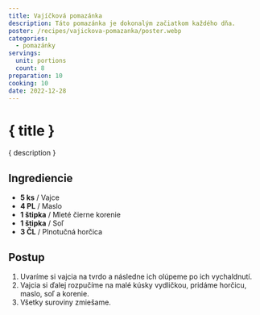 ```yaml
---
title: Vajíčková pomazánka
description: Táto pomazánka je dokonalým začiatkom každého dňa.
poster: /recipes/vajickova-pomazanka/poster.webp
categories:
  - pomazánky
servings:
  unit: portions
  count: 8
preparation: 10
cooking: 10
date: 2022-12-28
---
```


# { title }

{ description }

## Ingrediencie

- **5 ks** / Vajce
- **4 PL** / Maslo
- **1 štipka** / Mleté čierne korenie
- **1 štipka** / Soľ
- **3 ČL** / Plnotučná horčica

## Postup

1. Uvaríme si vajcia na tvrdo a následne ich olúpeme po ich vychaldnutí.
2. Vajcia si ďalej rozpučíme na malé kúsky vydličkou, pridáme horčicu, maslo, soľ a korenie.
3. Všetky suroviny zmiešame.
